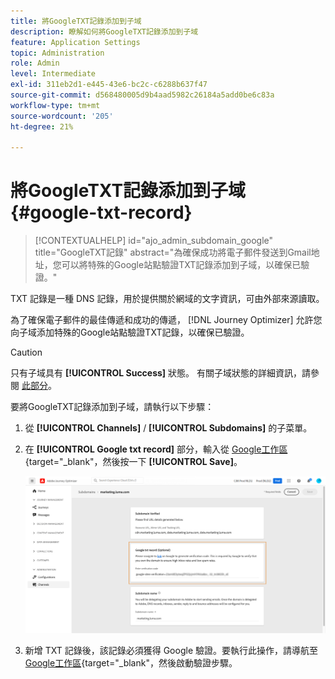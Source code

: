 ```yaml
---
title: 將GoogleTXT記錄添加到子域
description: 瞭解如何將GoogleTXT記錄添加到子域
feature: Application Settings
topic: Administration
role: Admin
level: Intermediate
exl-id: 311eb2d1-e445-43e6-bc2c-c6288b637f47
source-git-commit: d568480005d9b4aad5982c26184a5add0be6c83a
workflow-type: tm+mt
source-wordcount: '205'
ht-degree: 21%

---
```


# 將GoogleTXT記錄添加到子域 {#google-txt-record}

>[!CONTEXTUALHELP]
>id="ajo_admin_subdomain_google"
>title="GoogleTXT記錄"
>abstract="為確保成功將電子郵件發送到Gmail地址，您可以將特殊的Google站點驗證TXT記錄添加到子域，以確保已驗證。"

TXT 記錄是一種 DNS 記錄，用於提供關於網域的文字資訊，可由外部來源讀取。

為了確保電子郵件的最佳傳遞和成功的傳遞， [!DNL Journey Optimizer] 允許您向子域添加特殊的Google站點驗證TXT記錄，以確保已驗證。

>[!CAUTION]
>
> 只有子域具有 **[!UICONTROL Success]** 狀態。 有關子域狀態的詳細資訊，請參閱 [此部分](access-subdomains.md)。

要將GoogleTXT記錄添加到子域，請執行以下步驟：

1. 從 **[!UICONTROL Channels]** / **[!UICONTROL Subdomains]** 的子菜單。

1. 在 **[!UICONTROL Google txt record]** 部分，輸入從 [Google工作區](https://support.google.com/a/answer/183895){target=&quot;_blank&quot;<!--G Suite Admin tools-->，然後按一下 **[!UICONTROL Save]**。

   ![](assets/subdomain-google-txt.png)

1. 新增 TXT 記錄後，該記錄必須獲得 Google 驗證。要執行此操作，請導航至 [Google工作區](https://support.google.com/a/answer/183895){target=&quot;_blank&quot;<!--G Suite Admin tools-->，然後啟動驗證步驟。

